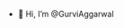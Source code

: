 - 👋 Hi, I’m @GurviAggarwal


<!---
GurviAggarwal/GurviAggarwal is a ✨ special ✨ repository because its `README.md` (this file) appears on your GitHub profile.
You can click the Preview link to take a look at your changes.
--->
